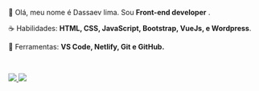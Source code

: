 <p align="left"> 
 🖖 Olá, meu nome é Dassaev lima. Sou <strong>Front-end developer</strong> .
</p>

<p align="left">
 ☕ Habilidades: <strong>HTML, CSS, JavaScript, Bootstrap, VueJs, e Wordpress</strong>.
</p>

<p align="left">
  💼 Ferramentas: <strong>VS Code, Netlify, Git e GitHub.</strong>
</p>


<br>

<p align="left">
  <a href="https://www.instagram.com/dassaev_lima/" alt="Instagram">
    <img src="https://img.shields.io/badge/-Instagram-6610F2?style=for-the-badge&logo=Instagram&logoColor=FFFFFF&link=https://www.instagram.com/dassaev_lima"/>
  </a>
  
  <a href="https://www.linkedin.com/in/dassaev-lima/" alt="Linkedin">
    <img src="https://img.shields.io/badge/-Linkedin-6610F2?style=for-the-badge&logo=Linkedin&logoColor=FFFFFF&link=https://www.linkedin.com/in/dassaev-lima/"/>
  </a>
       
</p>

